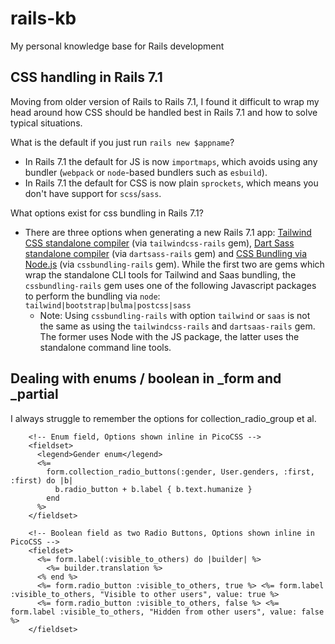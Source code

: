 # rails-kb
My personal knowledge base for Rails development

## CSS handling in Rails 7.1

Moving from older version of Rails to Rails 7.1, I found it difficult to wrap my head around how CSS should be handled best in Rails 7.1 and how to solve typical situations.

What is the default if you just run `rails new $appname`?

- In Rails 7.1 the default for JS is now `importmaps`, which avoids using any bundler (`webpack` or `node`-based bundlers such as `esbuild`).
- In Rails 7.1 the default for CSS is now plain `sprockets`, which means you don't have support for `scss`/`sass`.

What options exist for css bundling in Rails 7.1?

- There are three options when generating a new Rails 7.1 app: [Tailwind CSS standalone compiler](https://github.com/rails/tailwindcss-rails) (via `tailwindcss-rails` gem), [Dart Sass standalone compiler](https://github.com/rails/dartsass-rails) (via `dartsass-rails` gem) and [CSS Bundling via Node.js]() (via `cssbundling-rails` gem). While the first two are gems which wrap the standalone CLI tools for Tailwind and Saas bundling, the `cssbundling-rails` gem uses one of the following Javascript packages to perform the bundling via `node`: `tailwind|bootstrap|bulma|postcss|sass`
   - Note: Using `cssbundling-rails` with option `tailwind` or `saas` is not the same as using the `tailwindcss-rails` and `dartsaas-rails` gem. The former uses Node with the JS package, the latter uses the standalone command line tools.

## Dealing with enums / boolean in _form and _partial

I always struggle to remember the options for collection_radio_group et al.

```
    <!-- Enum field, Options shown inline in PicoCSS -->
    <fieldset>
      <legend>Gender enum</legend>
      <%= 
        form.collection_radio_buttons(:gender, User.genders, :first, :first) do |b| 
          b.radio_button + b.label { b.text.humanize }
        end 
      %>
    </fieldset>

    <!-- Boolean field as two Radio Buttons, Options shown inline in PicoCSS -->
    <fieldset>
      <%= form.label(:visible_to_others) do |builder| %>
        <%= builder.translation %>
      <% end %>      
      <%= form.radio_button :visible_to_others, true %> <%= form.label :visible_to_others, "Visible to other users", value: true %>
      <%= form.radio_button :visible_to_others, false %> <%= form.label :visible_to_others, "Hidden from other users", value: false %>
    </fieldset>
```
